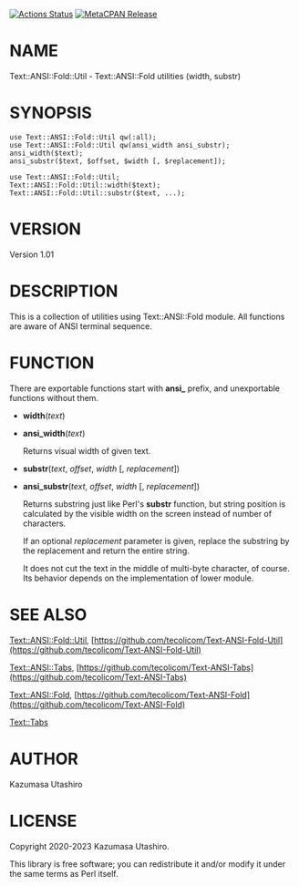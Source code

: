 [![Actions Status](https://github.com/tecolicom/Text-ANSI-Fold-Util/workflows/test/badge.svg)](https://github.com/tecolicom/Text-ANSI-Fold-Util/actions) [![MetaCPAN Release](https://badge.fury.io/pl/Text-ANSI-Fold-Util.svg)](https://metacpan.org/release/Text-ANSI-Fold-Util)
# NAME

Text::ANSI::Fold::Util - Text::ANSI::Fold utilities (width, substr)

# SYNOPSIS

    use Text::ANSI::Fold::Util qw(:all);
    use Text::ANSI::Fold::Util qw(ansi_width ansi_substr);
    ansi_width($text);
    ansi_substr($text, $offset, $width [, $replacement]);

    use Text::ANSI::Fold::Util;
    Text::ANSI::Fold::Util::width($text);
    Text::ANSI::Fold::Util::substr($text, ...);

# VERSION

Version 1.01

# DESCRIPTION

This is a collection of utilities using Text::ANSI::Fold module.  All
functions are aware of ANSI terminal sequence.

# FUNCTION

There are exportable functions start with **ansi\_** prefix, and
unexportable functions without them.

- **width**(_text_)
- **ansi\_width**(_text_)

    Returns visual width of given text.

- **substr**(_text_, _offset_, _width_ \[, _replacement_\])
- **ansi\_substr**(_text_, _offset_, _width_ \[, _replacement_\])

    Returns substring just like Perl's **substr** function, but string
    position is calculated by the visible width on the screen instead of
    number of characters.

    If an optional _replacement_ parameter is given, replace the substring
    by the replacement and return the entire string.

    It does not cut the text in the middle of multi-byte character, of
    course.  Its behavior depends on the implementation of lower module.

# SEE ALSO

[Text::ANSI::Fold::Util](https://metacpan.org/pod/Text%3A%3AANSI%3A%3AFold%3A%3AUtil),
[https://github.com/tecolicom/Text-ANSI-Fold-Util](https://github.com/tecolicom/Text-ANSI-Fold-Util)

[Text::ANSI::Tabs](https://metacpan.org/pod/Text%3A%3AANSI%3A%3ATabs),
[https://github.com/tecolicom/Text-ANSI-Tabs](https://github.com/tecolicom/Text-ANSI-Tabs)

[Text::ANSI::Fold](https://metacpan.org/pod/Text%3A%3AANSI%3A%3AFold),
[https://github.com/tecolicom/Text-ANSI-Fold](https://github.com/tecolicom/Text-ANSI-Fold)

[Text::Tabs](https://metacpan.org/pod/Text%3A%3ATabs)

# AUTHOR

Kazumasa Utashiro

# LICENSE

Copyright 2020-2023 Kazumasa Utashiro.

This library is free software; you can redistribute it and/or modify
it under the same terms as Perl itself.
